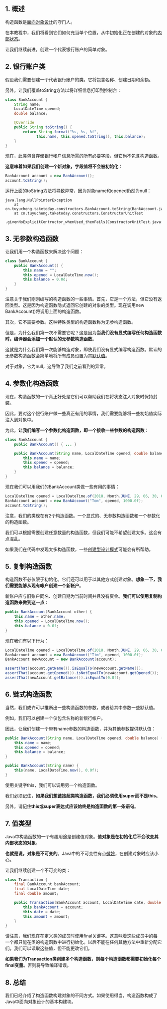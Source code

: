 ## 1. 概述

构造函数是[面向对象设计](https://www.baeldung.com/java-polymorphism)的守门人。

在本教程中，我们将看到它们如何充当单个位置，从中初始化正在创建的对象的[内部状态](https://www.baeldung.com/java-inheritance-composition)。

让我们继续前进，创建一个代表银行账户的简单对象。

## 2. 银行账户类

假设我们需要创建一个代表银行账户的类。它将包含名称、创建日期和余额。

另外，让我们覆盖toString方法以将详细信息打印到控制台：

```java
class BankAccount {
    String name;
    LocalDateTime opened;
    double balance;

    @Override
    public String toString() {
        return String.format("%s, %s, %f",
              this.name, this.opened.toString(), this.balance);
    }
}
```

现在，此类包含存储银行帐户信息所需的所有必要字段，但它尚不包含构造函数。

**这意味着如果我们创建一个新对象，字段值将不会被初始化**：

```java
BankAccount account = new BankAccount();
account.toString();
```

运行上面的toString方法将导致异常，因为对象name和opened仍然为null：

```shell
java.lang.NullPointerException
    at cn.tuyucheng.taketoday.constructors.BankAccount.toString(BankAccount.java:12)
    at cn.tuyucheng.taketoday.constructors.ConstructorUnitTest
        .givenNoExplicitContructor_whenUsed_thenFails(ConstructorUnitTest.java:23)
```

## 3. 无参数构造函数

让我们用一个构造函数来解决这个问题：

```java
class BankAccount {
    public BankAccount() {
        this.name = "";
        this.opened = LocalDateTime.now();
        this.balance = 0.0d;
    }
}
```

注意关于我们刚刚编写的构造函数的一些事情。首先，它是一个方法，但它没有返回类型。这是因为构造函数隐式返回它创建的对象的类型。现在调用new BankAccount()将调用上面的构造函数。

其次，它不需要参数。这种特殊类型的构造函数称为无参构造函数。

但是，为什么我们第一次不需要它呢？这是因为**当我们没有显式编写任何构造函数时，编译器会添加一个默认的无参数构造函数**。

这就是为什么我们第一次能够构造对象，即使我们没有显式编写构造函数。默认的无参数构造函数会简单地将所有成员设置为其[默认值](https://docs.oracle.com/javase/tutorial/java/nutsandbolts/datatypes.html)。

对于对象，它为null，这导致了我们之前看到的异常。

## 4. 参数化构造函数

现在，构造函数的一个真正好处是它们可以帮助我们在将状态注入对象时保持封装。

因此，要对这个银行账户做一些真正有用的事情，我们需要能够将一些初始值实际注入到对象中。

为此，**让我们编写一个参数化构造函数，即一个接收一些参数的构造函数**：

```java
class BankAccount {
    public BankAccount() { ... }

    public BankAccount(String name, LocalDateTime opened, double balance) {
        this.name = name;
        this.opened = opened;
        this.balance = balance;
    }
}
```

现在我们可以用我们的BankAccount类做一些有用的事情：

```java
LocalDateTime opened = LocalDateTime.of(2018, Month.JUNE, 29, 06, 30, 00);
BankAccount account = new BankAccount("Tom", opened, 1000.0f); 
account.toString();
```

注意，我们的类现在有2个构造函数。一个显式的、无参数构造函数和一个参数化的构造函数。

我们可以根据需要创建任意数量的构造函数，但我们可能不希望创建太多。这会有点混乱。

如果我们在代码中发现太多构造函数，一些[创建型设计模式](https://www.baeldung.com/creational-design-patterns)可能会有所帮助。

## 5. 复制构造函数

构造函数不必仅限于初始化。它们还可以用于以其他方式创建对象。**想象一下，我们需要能够从现有帐户创建一个新帐户**。

新账户应与旧账户同名、创建日期为当前时间并且没有资金。**我们可以使用复制构造函数来做到这一点**：

```java
public BankAccount(BankAccount other) {
    this.name = other.name;
    this.opened = LocalDateTime.now();
    this.balance = 0.0f;
}
```

现在我们有以下行为：

```java
LocalDateTime opened = LocalDateTime.of(2018, Month.JUNE, 29, 06, 30, 00);
BankAccount account = new BankAccount("Tim", opened, 1000.0f);
BankAccount newAccount = new BankAccount(account);

assertThat(account.getName()).isEqualTo(newAccount.getName());
assertThat(account.getOpened()).isNotEqualTo(newAccount.getOpened());
assertThat(newAccount.getBalance()).isEqualTo(0.0f);
```

## 6. 链式构造函数

当然，我们或许可以推断出一些构造函数的参数，或者给其中参数一些默认值。

例如，我们可以创建一个仅包含名称的新银行帐户。

因此，让我们创建一个带有name参数的构造函数，并为其他参数提供默认值：

```java
public BankAccount(String name, LocalDateTime opened, double balance) {
    this.name = name;
    this.opened = opened;
    this.balance = balance;
}

public BankAccount(String name) {
    this(name, LocalDateTime.now(), 0.0f);
}
```

使用关键字this，我们可以调用另一个构造函数。

我们必须记住，**如果我们想链接超类构造函数，我们必须使用super而不是this**。

另外，请记住**this或super表达式应该始终是构造函数的第一条语句**。

## 7. 值类型

Java中构造函数的一个有趣用途是创建值对象。**值对象是在初始化后不会改变其内部状态的对象**。

**也就是说，对象是不可变的**。Java中的不可变性有点[微妙](https://www.baeldung.com/java-immutable-object)，在创建对象时应该小心。

让我们继续创建一个不可变的类：

```java
class Transaction {
    final BankAccount bankAccount;
    final LocalDateTime date;
    final double amount;

    public Transaction(BankAccount account, LocalDateTime date, double amount) {
        this.bankAccount = account;
        this.date = date;
        this.amount = amount;
    }
}
```

请注意，我们现在在定义类的成员时使用final关键字。这意味着这些成员中的每一个都只能在类的构造函数中进行初始化。以后不能在任何其他方法中重新分配它们。我们可以读取这些值，但不能更改它们。

**如果我们为Transaction类创建多个构造函数，则每个构造函数都需要初始化每个final变量**。否则将导致编译错误。

## 8. 总结

我们已经介绍了构造函数构建对象的不同方式。如果使用得当，构造函数构成了Java中面向对象设计的基本构建块。